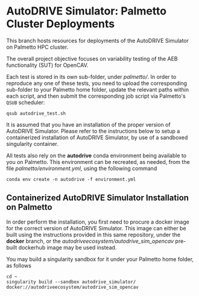 # AutoDRIVE Simulator: Palmetto Cluster Deployments

This branch hosts resources for deployments of the AutoDRIVE Simulator on Palmetto HPC cluster.

The overall project objective focuses on variability testing of the AEB functionality (SUT) for OpenCAV.

Each test is stored in its own sub-folder, under _palmetto/_. In order to reproduce any one of these tests, you need to upload the corresponding sub-folder to your Palmetto home folder, update the relevant paths within each script, and then submit the corresponding job script via Palmetto's `QSUB` scheduler:

    qsub autodrive_test.sh

It is assumed that you have an installation of the proper version of AutoDRIVE Simulator. Please refer to the instructions below to setup a containerized installation of AutoDRIVE Simulator, by use of a sandboxed singularity container. 

All tests also rely on the **autodrive** conda environment being available to you on Palmetto. This environment can be recreated, as needed, from the file _palmetto/environment.yml_, using the following command 

    conda env create -n autodrive -f environment.yml

## Containerized AutoDRIVE Simulator Installation on Palmetto 

In order perform the installation, you first need to procure a docker image for the correct version of AutoDRIVE Simulator. This image can either be built using the instructions provided in this same repository, under the **docker** branch, or the *autodriveecosystem/autodrive_sim_opencav* pre-built dockerhub image may be used instead.

You may build a singularity sandbox for it under your Palmetto home folder, as follows 

    cd ~
    singularity build --sandbox autodrive_simulator/ docker://autodriveecosystem/autodrive_sim_opencav


